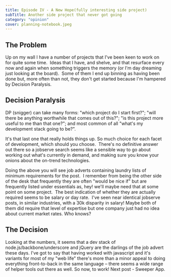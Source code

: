 ```yaml
---
title: Episode IV - A New Hope(fully interesting side project)
subTitle: Another side project that never got going
category: "opinion"
cover: planning-notebook.jpeg
---
```


## The Problem

Up on my wall I have a number of projects that I've been keen to work on for quite some time.  Ideas that I have, and shelve, and that resurface every now and again when something triggers the memory (or I'm day dreaming just looking at the board).  Some of them I end up binning as having been done but, more often than not, they don't get started because I'm hampered by Decision Paralysis.

## Decision Paralysis

DP (snigger) can take many forms: "which project do I start first?"; "will there be anything worthwhile that comes out of this?"; "is this project more useful to me than that one?"; and most common of all "what's my development stack going to be?".

It's that last one that really holds things up. So much choice for each facet of development, which should you choose.  There's no definitive answer out there so a jobserve search seems like a sensible way to go about working out what's currently in demand, and making sure you know your onions about the on-trend technologies.

Doing the above you will see job adverts containing laundry lists of minimum requirements for the post.  I remember from being the other side of the desk that frequently they are often "would be nice if" but are frequently listed under essentials as, hey! we'll maybe need that at some point on some project.  The best indication of whether they are actually required seems to be salary or day rate.  I've seen near identical jobserve posts, in similar industries, with a 30k disparity in salary! Maybe both of them did require that level of expertise but one company just had no idea about current market rates. Who knows?

## The Decision

Looking at the numbers, it seems that a dev stack of node.js/backbone/underscore and jQuery are the darlings of the job advert these days. I've got to say that having worked with javascript and it's variants for most of my "web life" there's more than a minor appeal to doing everything front-to-back in the same language &#8211; there seems a wide range of helper tools out there as well. So now, to work!
Next post - Sweeper App.
